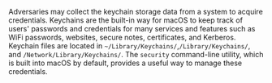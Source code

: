 Adversaries may collect the keychain storage data from a system to acquire credentials. Keychains are the built-in way for macOS to keep track of users' passwords and credentials for many services and features such as WiFi passwords, websites, secure notes, certificates, and Kerberos. Keychain files are located in `~/Library/Keychains/`,`/Library/Keychains/`, and `/Network/Library/Keychains/`. The `security` command-line utility, which is built into macOS by default, provides a useful way to manage these credentials.
